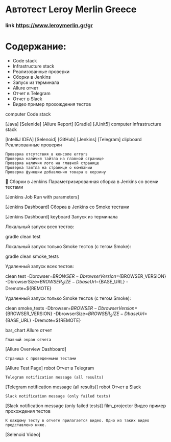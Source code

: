 # Автотест Leroy Merlin Greece
### link https://www.leroymerlin.gr/gr

# Содержание:

   - Code stack
   - Infrastructure stack
   - Реализованные проверки
   - Сборки в Jenkins
   - Запуск из терминала
   - Allure отчет
   - Отчет в Telegram
   - Отчет в Slack
   - Видео пример прохождения тестов

computer Code stack

[Java] [Selenide] [Allure Report] [Gradle] [JUnit5]
computer Infrastructure stack

[IntelliJ IDEA] [Selenoid] [GitHub] [Jenkins] [Telegram]
clipboard Реализованные проверки

    Проверка отсутствия в консоле errors
    Проверка наличия тайтла на главной странице
    Проверка наличия лого на главной странице
    Проверка тайтла на странице о компании
    Проверка функции добавления товара в корзину
    
:robot: Сборки в Jenkins
Параметризированная сборка в Jenkins со всеми тестами

[Jenkins Job Run with parameters]

[Jenkins Dashboard]
Сборка в Jenkins со Smoke тестами

[Jenkins Dashboard]
keyboard Запуск из терминала

Локальный запуск всех тестов:

gradle clean test

Локальный запуск только Smoke тестов (c тегом Smoke):

gradle clean smoke_tests

Удаленный запуск всех тестов:

clean
test
 -Dbrowser=${BROWSER}
 -DbrowserVersion=${BROWSER_VERSION}
 -DbrowserSize=${BROWSER_SIZE}
 -DbaseUrl=${BASE_URL}
 -Dremote=${REMOTE}

Удаленный запуск только Smoke тестов (c тегом Smoke):

clean
smoke_tests
 -Dbrowser=${BROWSER}
 -DbrowserVersion=${BROWSER_VERSION}
 -DbrowserSize=${BROWSER_SIZE}
 -DbaseUrl=${BASE_URL}
 -Dremote=${REMOTE}

bar_chart Allure отчет

    Главный экран отчета

[Allure Overview Dashboard]

    Страница с проведенными тестами

[Allure Test Page]
robot Отчет в Telegram

    Telegram notification message (all results)

[Telegram notification message (all results)]
robot Отчет в Slack

    Slack notification message (only failed tests)

[Slack notification message (only failed tests)]
film_projector Видео пример прохождения тестов

    К каждому тесту в отчете прилагается видео. Одно из таких видео представлено ниже.

[Selenoid Video] 

